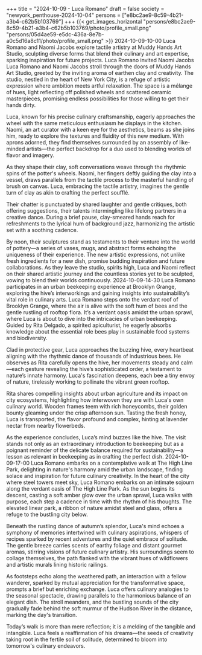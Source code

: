 +++
title = "2024-10-09 - Luca Romano"
draft = false
society = "newyork_penthouse-2024-10-04"
persons = ["e8bc2ae9-8c59-4b21-a3b4-c62b5b103769"]
+++
{{< get_images_horizontal "persons/e8bc2ae9-8c59-4b21-a3b4-c62b5b103769/photo/profile_small.png" "persons/05d4ae59-e5dc-436a-8e7b-a0c5d16a8c11/photo/profile_small.png" >}}
2024-10-09-10-00
Luca Romano and Naomi Jacobs explore tactile artistry at Muddy Hands Art Studio, sculpting diverse forms that blend their culinary and art expertise, sparking inspiration for future projects.
Luca Romano invited Naomi Jacobs
Luca Romano and Naomi Jacobs stroll through the doors of Muddy Hands Art Studio, greeted by the inviting aroma of earthen clay and creativity. The studio, nestled in the heart of New York City, is a refuge of artistic expression where ambition meets artful relaxation. The space is a mélange of hues, light reflecting off polished wheels and scattered ceramic masterpieces, promising endless possibilities for those willing to get their hands dirty.

Luca, known for his precise culinary craftsmanship, eagerly approaches the wheel with the same meticulous enthusiasm he displays in the kitchen. Naomi, an art curator with a keen eye for the aesthetics, beams as she joins him, ready to explore the textures and fluidity of this new medium. With aprons adorned, they find themselves surrounded by an assembly of like-minded artists—the perfect backdrop for a duo used to blending worlds of flavor and imagery.

As they shape their clay, soft conversations weave through the rhythmic spins of the potter's wheels. Naomi, her fingers deftly guiding the clay into a vessel, draws parallels from the tactile process to the masterful handling of brush on canvas. Luca, embracing the tactile artistry, imagines the gentle turn of clay as akin to crafting the perfect soufflé.

Their chatter is punctuated by shared laughter and gentle critiques, both offering suggestions, their talents intermingling like lifelong partners in a creative dance. During a brief pause, clay-smeared hands reach for refreshments to the lyrical hum of background jazz, harmonizing the artistic set with a soothing cadence.

By noon, their sculptures stand as testaments to their venture into the world of pottery—a series of vases, mugs, and abstract forms echoing the uniqueness of their experience. The new artistic expressions, not unlike fresh ingredients for a new dish, promise budding inspiration and future collaborations. As they leave the studio, spirits high, Luca and Naomi reflect on their shared artistic journey and the countless stories yet to be sculpted, vowing to blend their worlds continuously.
2024-10-09-14-30
Luca Romano participates in an urban beekeeping experience at Brooklyn Grange, exploring the hive’s interworkings and gaining insights into sustainability’s vital role in culinary arts.
Luca Romano steps onto the verdant roof of Brooklyn Grange, where the air is alive with the soft hum of bees and the gentle rustling of rooftop flora. It’s a verdant oasis amidst the urban sprawl, where Luca is about to dive into the intricacies of urban beekeeping. Guided by Rita Delgado, a spirited apiculturist, he eagerly absorbs knowledge about the essential role bees play in sustainable food systems and biodiversity.

Clad in protective gear, Luca approaches the buzzing hive, every heartbeat aligning with the rhythmic dance of thousands of industrious bees. He observes as Rita carefully opens the hive, her movements steady and calm—each gesture revealing the hive’s sophisticated order, a testament to nature’s innate harmony. Luca's fascination deepens, each bee a tiny envoy of nature, tirelessly working to pollinate the vibrant green rooftop.

Rita shares compelling insights about urban agriculture and its impact on city ecosystems, highlighting how interwoven they are with Luca's own culinary world. Wooden frames teem with rich honeycombs, their golden bounty gleaming under the crisp afternoon sun. Tasting the fresh honey, Luca is transported, the flavor profound and complex, hinting at lavender nectar from nearby flowerbeds. 

As the experience concludes, Luca’s mind buzzes like the hive. The visit stands not only as an extraordinary introduction to beekeeping but as a poignant reminder of the delicate balance required for sustainability—a lesson as relevant in beekeeping as in crafting the perfect dish.
2024-10-09-17-00
Luca Romano embarks on a contemplative walk at The High Line Park, delighting in nature's harmony amid the urban landscape, finding solace and inspiration for future culinary creativity.
In the heart of the city where steel towers meet sky, Luca Romano embarks on an intimate sojourn along the verdant oasis of The High Line Park. As the sun begins its descent, casting a soft amber glow over the urban sprawl, Luca walks with purpose, each step a cadence in time with the rhythm of his thoughts. The elevated linear park, a ribbon of nature amidst steel and glass, offers a refuge to the bustling city below. 

Beneath the rustling dance of autumn’s splendor, Luca's mind echoes a symphony of memories intertwined with culinary aspirations, whispers of recipes sparked by recent adventures and the quiet embrace of solitude. The gentle breeze carries scents of earthy foliage and distant gourmet aromas, stirring visions of future culinary artistry. His surroundings seem to collage themselves, the path flanked with the vibrant hues of wildflowers and artistic murals lining historic railings. 

As footsteps echo along the weathered path, an interaction with a fellow wanderer, sparked by mutual appreciation for the transformative space, prompts a brief but enriching exchange. Luca offers culinary analogies to the seasonal spectacle, drawing parallels to the harmonious balance of an elegant dish. The stroll meanders, and the bustling sounds of the city gradually fade behind the soft murmur of the Hudson River in the distance, marking the day's transition.

Today’s walk is more than mere reflection; it is a melding of the tangible and intangible. Luca feels a reaffirmation of his dreams—the seeds of creativity taking root in the fertile soil of solitude, determined to bloom into tomorrow's culinary endeavors.
